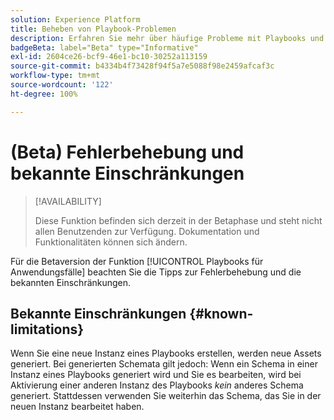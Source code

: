```yaml
---
solution: Experience Platform
title: Beheben von Playbook-Problemen
description: Erfahren Sie mehr über häufige Probleme mit Playbooks und deren Behebung
badgeBeta: label="Beta" type="Informative"
exl-id: 2604ce26-bcf9-46e1-bc10-30252a113159
source-git-commit: b4334b4f73428f94f5a7e5088f98e2459afcaf3c
workflow-type: tm+mt
source-wordcount: '122'
ht-degree: 100%

---
```


# (Beta) Fehlerbehebung und bekannte Einschränkungen

>[!AVAILABILITY]
>
>Diese Funktion befinden sich derzeit in der Betaphase und steht nicht allen Benutzenden zur Verfügung. Dokumentation und Funktionalitäten können sich ändern.

Für die Betaversion der Funktion [!UICONTROL Playbooks für Anwendungsfälle] beachten Sie die Tipps zur Fehlerbehebung und die bekannten Einschränkungen.

## Bekannte Einschränkungen {#known-limitations}

Wenn Sie eine neue Instanz eines Playbooks erstellen, werden neue Assets generiert. Bei generierten Schemata gilt jedoch: Wenn ein Schema in einer Instanz eines Playbooks generiert wird und Sie es bearbeiten, wird bei Aktivierung einer anderen Instanz des Playbooks *kein* anderes Schema generiert. Stattdessen verwenden Sie weiterhin das Schema, das Sie in der neuen Instanz bearbeitet haben.
